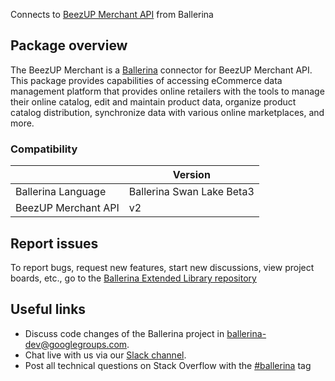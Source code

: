 Connects to [BeezUP Merchant API](https://api-docs.beezup.com/) from Ballerina
## Package overview
The BeezUP Merchant is a [Ballerina](https://ballerina.io/) connector for BeezUP Merchant API. This package provides capabilities of accessing eCommerce data management platform that provides online retailers with the tools to manage their online catalog, edit and maintain product data, organize product catalog distribution, synchronize data with various online marketplaces, and more.

### Compatibility
|                              | Version                   |
|------------------------------|---------------------------|
| Ballerina Language           | Ballerina Swan Lake Beta3 |
| BeezUP Merchant API          | v2                        |

## Report issues
To report bugs, request new features, start new discussions, view project boards, etc., go to the [Ballerina Extended Library repository](https://github.com/ballerina-platform/ballerina-extended-library)

## Useful links
- Discuss code changes of the Ballerina project in [ballerina-dev@googlegroups.com](mailto:ballerina-dev@googlegroups.com).
- Chat live with us via our [Slack channel](https://ballerina.io/community/slack/).
- Post all technical questions on Stack Overflow with the [#ballerina](https://stackoverflow.com/questions/tagged/ballerina) tag